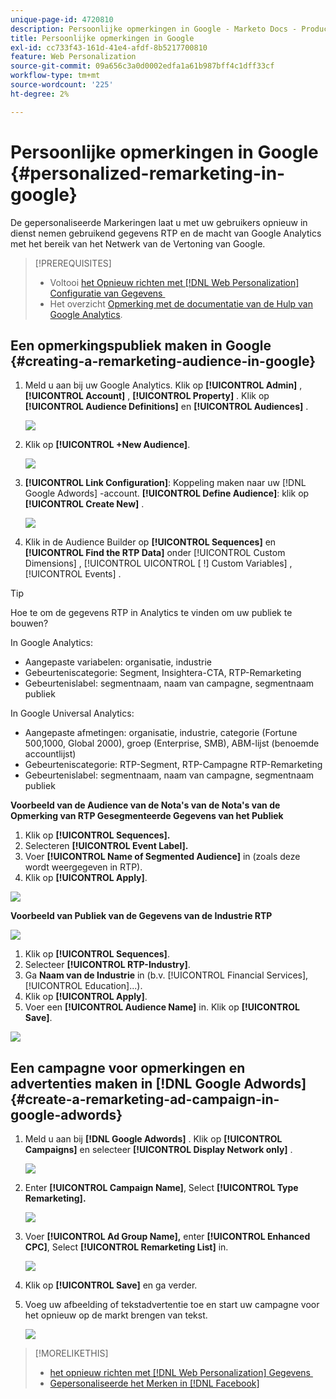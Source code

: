 ```yaml
---
unique-page-id: 4720810
description: Persoonlijke opmerkingen in Google - Marketo Docs - Productdocumentatie
title: Persoonlijke opmerkingen in Google
exl-id: cc733f43-161d-41e4-afdf-8b5217700810
feature: Web Personalization
source-git-commit: 09a656c3a0d0002edfa1a61b987bff4c1dff33cf
workflow-type: tm+mt
source-wordcount: '225'
ht-degree: 2%

---
```


# Persoonlijke opmerkingen in Google {#personalized-remarketing-in-google}

De gepersonaliseerde Markeringen laat u met uw gebruikers opnieuw in dienst nemen gebruikend gegevens RTP en de macht van Google Analytics met het bereik van het Netwerk van de Vertoning van Google.

>[!PREREQUISITES]
>
>* Voltooi [&#x200B; het Opnieuw richten met  [!DNL Web Personalization]  Configuratie van Gegevens &#x200B;](/help/marketo/product-docs/web-personalization/website-retargeting/retargeting-with-web-personalization-data.md)
>* Het overzicht [&#x200B; Opmerking met de documentatie van de Hulp van Google Analytics &#x200B;](https://support.google.com/analytics/topic/2611283?hl=en&ref_topic=3413645).

## Een opmerkingspubliek maken in Google {#creating-a-remarketing-audience-in-google}

1. Meld u aan bij uw Google Analytics. Klik op **[!UICONTROL Admin]** , **[!UICONTROL Account]** , **[!UICONTROL Property]** . Klik op **[!UICONTROL Audience Definitions]** en **[!UICONTROL Audiences]** .

   ![](assets/remarketing-ga-screenshots.jpg)

1. Klik op **[!UICONTROL +New Audience]**.

   ![](assets/image2015-1-15-17-3a26-3a40.png)

1. **[!UICONTROL Link Configuration]**: Koppeling maken naar uw [!DNL Google Adwords] -account. **[!UICONTROL Define Audience]**: klik op **[!UICONTROL Create New]** .

   ![](assets/image2015-1-15-17-3a32-3a4.png)

1. Klik in de Audience Builder op **[!UICONTROL Sequences]** en **[!UICONTROL Find the RTP Data]** onder [!UICONTROL Custom Dimensions] , [!UICONTROL UICONTROL [ !] Custom Variables] , [!UICONTROL Events] .

>[!TIP]
>
>Hoe te om de gegevens RTP in Analytics te vinden om uw publiek te bouwen?
>
>In Google Analytics:
>
>* Aangepaste variabelen: organisatie, industrie
>* Gebeurteniscategorie: Segment, Insightera-CTA, RTP-Remarketing
>* Gebeurtenislabel: segmentnaam, naam van campagne, segmentnaam publiek
>
>In Google Universal Analytics:
>
>* Aangepaste afmetingen: organisatie, industrie, categorie (Fortune 500,1000, Global 2000), groep (Enterprise, SMB), ABM-lijst (benoemde accountlijst)
>* Gebeurteniscategorie: RTP-Segment, RTP-Campagne RTP-Remarketing
>* Gebeurtenislabel: segmentnaam, naam van campagne, segmentnaam publiek

**Voorbeeld van de Audience van de Nota&#39;s van de Nota&#39;s van de Opmerking van RTP Gesegmenteerde Gegevens van het Publiek**

1. Klik op **[!UICONTROL Sequences].**
1. Selecteren **[!UICONTROL Event Label].**
1. Voer **[!UICONTROL Name of Segmented Audience]** in (zoals deze wordt weergegeven in RTP).
1. Klik op **[!UICONTROL Apply]**.

![](assets/image2015-2-10-14-3a51-3a43.png)

**Voorbeeld van Publiek van de Gegevens van de Industrie RTP**

![](assets/image2015-1-15-17-3a36-3a5.png)

1. Klik op **[!UICONTROL Sequences]**.
1. Selecteer **[!UICONTROL RTP-Industry]**.
1. Ga **Naam van de Industrie** in (b.v. [!UICONTROL Financial Services], [!UICONTROL Education]...).
1. Klik op **[!UICONTROL Apply]**.
1. Voer een **[!UICONTROL Audience Name]** in. Klik op **[!UICONTROL Save]**.

![](assets/image2015-1-15-18-3a29-3a16.png)

## Een campagne voor opmerkingen en advertenties maken in [!DNL Google Adwords] {#create-a-remarketing-ad-campaign-in-google-adwords}

1. Meld u aan bij **[!DNL Google Adwords]** . Klik op **[!UICONTROL Campaigns]** en selecteer **[!UICONTROL Display Network only]** .

   ![](assets/image2015-1-15-18-3a31-3a58.png)

1. Enter **[!UICONTROL Campaign Name]**, Select **[!UICONTROL Type Remarketing].**

   ![](assets/image2015-1-15-18-3a35-3a7.png)

1. Voer **[!UICONTROL Ad Group Name],** enter **[!UICONTROL Enhanced CPC]**, Select **[!UICONTROL Remarketing List]** in.

   ![](assets/image2015-1-15-18-3a51-3a57.png)

1. Klik op **[!UICONTROL Save]** en ga verder.
1. Voeg uw afbeelding of tekstadvertentie toe en start uw campagne voor het opnieuw op de markt brengen van tekst.

   ![](assets/image2015-1-15-18-3a47-3a21.png)

>[!MORELIKETHIS]
>
>* [&#x200B; het opnieuw richten met  [!DNL Web Personalization]  Gegevens &#x200B;](/help/marketo/product-docs/web-personalization/website-retargeting/retargeting-with-web-personalization-data.md)
>* [&#x200B; Gepersonaliseerde het Merken in  [!DNL Facebook]](/help/marketo/product-docs/web-personalization/website-retargeting/personalized-remarketing-in-facebook.md)
